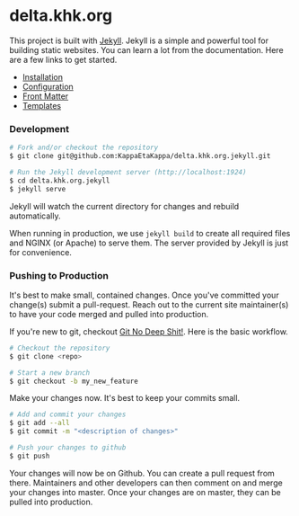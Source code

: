 # delta.khk.org

This project is built with [Jekyll](https://jekyllrb.com/). Jekyll is a simple and powerful tool for building static websites. You can learn a lot from the documentation. Here are a few links to get started.
- [Installation](https://jekyllrb.com/docs/installation/)
- [Configuration](https://jekyllrb.com/docs/configuration/)
- [Front Matter](https://jekyllrb.com/docs/frontmatter/)
- [Templates](https://jekyllrb.com/docs/templates/)

### Development
```bash
# Fork and/or checkout the repository 
$ git clone git@github.com:KappaEtaKappa/delta.khk.org.jekyll.git

# Run the Jekyll development server (http://localhost:1924)
$ cd delta.khk.org.jekyll
$ jekyll serve
```
Jekyll will watch the current directory for changes and rebuild automatically.

When running in production, we use `jekyll build` to create all required files and NGINX (or Apache) to serve them. The server provided by Jekyll is just for convenience.

### Pushing to Production
It's best to make small, contained changes. Once you've committed your change(s) submit a pull-request. Reach out to the current site maintainer(s) to have your code merged and pulled into production.

If you're new to git, checkout [Git No Deep Shit!](http://rogerdudler.github.io/git-guide/). Here is the basic workflow.
```bash
# Checkout the repository 
$ git clone <repo>

# Start a new branch
$ git checkout -b my_new_feature
```
Make your changes now. It's best to keep your commits small.
```bash
# Add and commit your changes
$ git add --all
$ git commit -m "<description of changes>"

# Push your changes to github
$ git push
```
Your changes will now be on Github. You can create a pull request from there. Maintainers and other developers can then comment on and merge your changes into master. Once your changes are on master, they can be pulled into production. 


